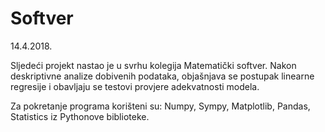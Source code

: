 # Softver
14.4.2018.

Sljedeći projekt nastao je u svrhu kolegija Matematički softver.
Nakon deskriptivne analize dobivenih podataka, objašnjava se postupak linearne regresije i obavljaju se testovi provjere adekvatnosti modela.

Za pokretanje programa korišteni su: Numpy, Sympy, Matplotlib, Pandas, Statistics iz Pythonove biblioteke.
